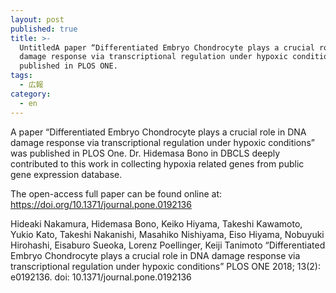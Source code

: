 ```yaml
---
layout: post
published: true
title: >-
  UntitledA paper “Differentiated Embryo Chondrocyte plays a crucial role in DNA
  damage response via transcriptional regulation under hypoxic conditions” was
  published in PLOS ONE.
tags:
  - 広報
category:
  - en
---
```

A paper “Differentiated Embryo Chondrocyte plays a crucial role in DNA damage response via transcriptional regulation under hypoxic conditions” was published in PLOS One.
Dr. Hidemasa Bono in DBCLS deeply contributed to this work in collecting hypoxia related genes from public gene expression database.
 
The open-access full paper can be found online at:
https://doi.org/10.1371/journal.pone.0192136
 
Hideaki Nakamura, Hidemasa Bono, Keiko Hiyama, Takeshi Kawamoto, Yukio Kato, Takeshi Nakanishi, Masahiko Nishiyama, Eiso Hiyama, Nobuyuki Hirohashi, Eisaburo Sueoka, Lorenz Poellinger, Keiji Tanimoto
“Differentiated Embryo Chondrocyte plays a crucial role in DNA damage response via transcriptional regulation under hypoxic conditions”
PLOS ONE 2018; 13(2): e0192136.
doi: 10.1371/journal.pone.0192136
